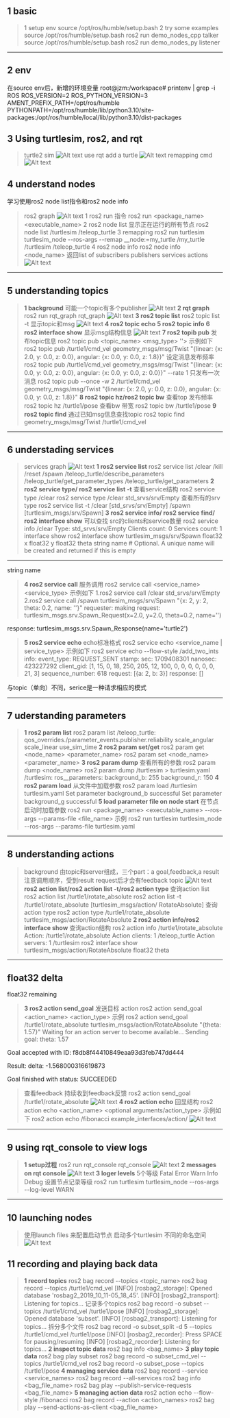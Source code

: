 ## 1 basic 
> 1 setup env
source /opt/ros/humble/setup.bash
> 2 try some examples
source /opt/ros/humble/setup.bash
ros2 run demo_nodes_cpp talker
source /opt/ros/humble/setup.bash
ros2 run demo_nodes_py listener

---

## 2 env
在source env后，新增的环境变量
root@jzm:/workspace# printenv | grep -i ROS
ROS_VERSION=2
ROS_PYTHON_VERSION=3
AMENT_PREFIX_PATH=/opt/ros/humble
PYTHONPATH=/opt/ros/humble/lib/python3.10/site-packages:/opt/ros/humble/local/lib/python3.10/dist-packages


## 3 Using turtlesim, ros2, and rqt
> turtle2 sim
> ![Alt text](image.png)
> use rqt add a turtle
> ![Alt text](image-1.png)
> remapping cmd
> ![Alt text](image-2.png)

## 4 understand nodes
学习使用ros2 node list指令和ros2 node info
> ros2 graph
![Alt text](image-3.png)
> 1 ros2 run 指令
ros2 run <package_name> <executable_name> 
> 2 ros2 node list
显示正在运行的所有节点
ros2 node list
/turtlesim
/teleop_turtle
> 3 remapping 
ros2 run turtlesim turtlesim_node --ros-args --remap __node:=my_turtle
/my_turtle
/turtlesim
/teleop_turtle
> 4 ros2 node info
ros2 node info <node_name>
返回list of subscribers publishers services actions
![Alt text](image-4.png)

---

## 5 understanding topics
> **1 background**
> 可能一个topic有多个publisher
> ![Alt text](image-5.png)
> **2 rqt graph**
> ros2 run rqt_graph rqt_graph
> ![Alt text](image-6.png)
> **3 ros2 topic list**
> ros2 topic list -t
> 显示topic和msg
> ![Alt text](image-7.png)
> **4 ros2 topic echo**
> **5 ros2 topic info**
> **6 ros2 interface show**
> 显示msg结构信息
> ![Alt text](image-8.png)
> **7 ros2 topib pub**
> 发布topic信息
> ros2 topic pub <topic_name> <msg_type> '<args>'>
> 示例如下
> ros2 topic pub /turtle1/cmd_vel geometry_msgs/msg/Twist "{linear: {x: 2.0, y: 0.0, z: 0.0}, angular: {x: 0.0, y: 0.0, z: 1.8}}"
> 设定消息发布频率
> ros2 topic pub /turtle1/cmd_vel geometry_msgs/msg/Twist "{linear: {x: 0.0, y: 0.0, z: 0.0}, angular: {x: 0.0, y: 0.0, z: 0.0}}" --rate 1
> 只发布一次消息
> ros2 topic pub --once -w 2 /turtle1/cmd_vel geometry_msgs/msg/Twist "{linear: {x: 2.0, y: 0.0, z: 0.0}, angular: {x: 0.0, y: 0.0, z: 1.8}}"
> **8 ros2 topic hz/ros2 topic bw**
> 查看top 发布频率
ros2 topic hz /turtle1/pose
> 查看bw 带宽
ros2 topic bw /turtle1/pose
> **9 ros2 topic find**
> 通过已知msg信息查找topic
ros2 topic find geometry_msgs/msg/Twist
/turtle1/cmd_vel

--- 

## 6 understading services
> services graph
> ![Alt text](image-9.png)
> **1 ros2 service list**
ros2 service list
/clear
/kill
/reset
/spawn
/teleop_turtle/describe_parameters
/teleop_turtle/get_parameter_types
/teleop_turtle/get_parameters
> **2 ros2 service type/ ros2 service list -t**
> 查看service结构
> ros2 service type /clear
ros2 service type /clear
std_srvs/srv/Empty
> 查看所有的srv type 
> ros2 service list -t
/clear [std_srvs/srv/Empty]
/spawn [turtlesim_msgs/srv/Spawn]
> **3 ros2 service info/ ros2 service find/ ros2 interface show**
> 可以查找 src的clients和service数量
> ros2 service info /clear
Type: std_srvs/srv/Empty
Clients count: 0
Services count: 1
> interface show
> ros2 interface show turtlesim_msgs/srv/Spawn
float32 x
float32 y
float32 theta
string name # Optional.  A unique name will be created and returned if this is empty
---
string name
> **4 ros2 service call**
> 服务调用
> ros2 service call <service_name> <service_type> <arguments>
> 示例如下
> 1.ros2 service call /clear std_srvs/srv/Empty
> 2.ros2 service call /spawn turtlesim_msgs/srv/Spawn "{x: 2, y: 2, theta: 0.2, name: ''}"
requester: making request: turtlesim_msgs.srv.Spawn_Request(x=2.0, y=2.0, theta=0.2, name='')

response:
turtlesim_msgs.srv.Spawn_Response(name='turtle2')
> **5 ros2 service echo**
> echo标准格式
> ros2 service echo <service_name | service_type> <arguments>
> 示例如下
> ros2 service echo --flow-style /add_two_ints
 info:
   event_type: REQUEST_SENT
   stamp:
     sec: 1709408301
     nanosec: 423227292
   client_gid: [1, 15, 0, 18, 250, 205, 12, 100, 0, 0, 0, 0, 0, 0, 21, 3]
   sequence_number: 618
 request: [{a: 2, b: 3}]
 response: []

与topic（单向）不同，serice是一种请求相应的模式

---

## 7 uderstanding parameters
> **1 ros2 param list**
> ros2 param list
/teleop_turtle:
  qos_overrides./parameter_events.publisher.reliability
  scale_angular
  scale_linear
  use_sim_time
> **2 ros2 param set/get**
> ros2 param get <node_name> <parameter_name>
> ros2 param set <node_name> <parameter_name> <value>
> **3 ros2 param dump**
> 查看所有的参数
> ros2 param dump <node_name>
> ros2 param dump /turtlesim > turtlesim.yaml
/turtlesim:
  ros__parameters:
    background_b: 255
    background_r: 150
> **4 ros2 param load**
> 从文件中加载参数
> ros2 param load /turtlesim turtlesim.yaml
Set parameter background_b successful
Set parameter background_g successful
> **5 load parameter file on node start**
> 在节点启动时加载参数
> ros2 run <package_name> <executable_name> --ros-args --params-file <file_name>
> 示例
> ros2 run turtlesim turtlesim_node --ros-args --params-file turtlesim.yaml

---

## 8 understanding actions
> background
> 由topic和server组成，三个part：a goal,feedback,a result
> 注意调用顺序，受到result request后才会有feedback topic
> ![Alt text](image-10.png)
> **ros2 action list/ros2 action list -t/ros2 action type**
> 查询action list
> ros2 action list
/turtle1/rotate_absolute
> ros2 action list -t
/turtle1/rotate_absolute [turtlesim_msgs/action/
RotateAbsolute]
> 查询action type
> ros2 action type /turtle1/rotate_absolute
turtlesim_msgs/action/RotateAbsolute
> **2 ros2 action info/ros2 interface show**
> 查询action结构
> ros2 action info /turtle1/rotate_absolute
Action: /turtle1/rotate_absolute
Action clients: 1
    /teleop_turtle
Action servers: 1
    /turtlesim
> ros2 interface show turtlesim_msgs/action/RotateAbsolute
float32 theta
---
float32 delta
---
float32 remaining
> **3 ros2 action send_goal**
> 发送目标 action
> ros2 action send_goal <action_name> <action_type> <values>
> 示例
> ros2 action send_goal /turtle1/rotate_absolute turtlesim_msgs/action/RotateAbsolute "{theta: 1.57}"
Waiting for an action server to become available...
Sending goal:
   theta: 1.57

Goal accepted with ID: f8db8f44410849eaa93d3feb747dd444

Result:
  delta: -1.568000316619873

Goal finished with status: SUCCEEDED
> 查看feedback 持续收到feedback反馈
> ros2 action send_goal /turtle1/rotate_absolute 
> ![Alt text](image-12.png)
> **4 ros2 action echo**
> 回显结构
> ros2 action echo <action_name> <optional arguments/action_type>
> 示例如下
> ros2 action echo /fibonacci example_interfaces/action/
> ![Alt text](image-11.png)

---

## 9 using rqt_console to view logs
> **1 setup过程**
> ros2 run rqt_console rqt_console
> ![Alt text](image-13.png)
> **2 messages on rqt console**
> ![Alt text](image-14.png)
> **3 loger levels**
> 5个等级 
> Fatal Error Warn Info Debug
> 设置节点记录等级
> ros2 run turtlesim turtlesim_node --ros-args --log-level WARN

---

## 10 launching nodes
> 使用launch files 来配置启动节点
> 启动多个turtlesim 不同的命名空间
> ![Alt text](image-15.png)

## 11 recording and playing back data
> **1 record topics**
> ros2 bag record --topics <topic_name>
> ros2 bag record --topics /turtle1/cmd_vel
[INFO] [rosbag2_storage]: Opened database 'rosbag2_2019_10_11-05_18_45'.
[INFO] [rosbag2_transport]: Listening for topics...
> 记录多个topics
> ros2 bag record -o subset --topics /turtle1/cmd_vel /turtle1/pose
[INFO] [rosbag2_storage]: Opened database 'subset'.
[INFO] [rosbag2_transport]: Listening for topics...
> 拆分多个文件
> ros2 bag record -o subset_split -d 5 --topics /turtle1/cmd_vel /turtle1/pose
[INFO] [rosbag2_recorder]: Press SPACE for pausing/resuming
[INFO] [rosbag2_recorder]: Listening for topics...
> **2 inspect topic data**
> ros2 bag info <bag_name>
> **3 play topic data**
> ros2 bag play subset
> ros2 bag record -o subset_cmd_vel --topics /turtle1/cmd_vel
> ros2 bag record -o subset_pose --topics /turtle1/pose
> **4 managing service data**
> ros2 bag record --service <service_names>
> ros2 bag record --all-services
> ros2 bag info <bag_file_name>
> ros2 bag play --publish-service-requests <bag_file_name>
> **5 managing action data**
> ros2 action echo --flow-style /fibonacci
> ros2 bag record --action <action_names>
> ros2 bag play --send-actions-as-client <bag_file_name>










